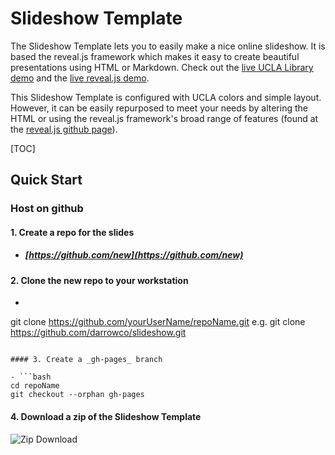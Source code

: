# Slideshow Template

The Slideshow Template lets you to easily make a nice online slideshow. It is based the reveal.js framework which makes it easy to create beautiful presentations using HTML or Markdown. Check out the [live UCLA Library demo](http://lab.hakim.se/reveal-js/) and the [live reveal.js demo](http://lab.hakim.se/reveal-js/).

This Slideshow Template is configured with UCLA colors and simple layout. However, it can be easily repurposed to meet your needs by altering the HTML or using the reveal.js framework's broad range of features (found at the [reveal.js github page](https://github.com/hakimel/reveal.js/blob/master/README.md)).



[TOC]


## Quick Start
### Host on github
#### 1. Create a repo for the slides
- ##### [https://github.com/new](https://github.com/new)

#### 2. Clone the new repo to your workstation

- ```bash
git clone https://github.com/yourUserName/repoName.git
e.g.
git clone https://github.com/darrowco/slideshow.git
```

#### 3. Create a _gh-pages_ branch

- ```bash
cd repoName
git checkout --orphan gh-pages
```

#### 4. Download a zip of the Slideshow Template
![Zip Download](http://)
